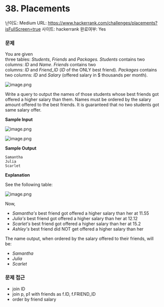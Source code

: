 # 38. Placements

난이도: Medium
URL: https://www.hackerrank.com/challenges/placements?isFullScreen=true
사이트: hackerrank
완료여부: Yes

### 문제

You are given three tables: *Students*, *Friends* and *Packages.* *Students* contains two columns: *ID* and *Name*. *Friends* contains two columns: *ID* and *Friend_ID* (*ID* of the ONLY best friend). *Packages* contains two columns: *ID* and *Salary* (offered salary in $ thousands per month).

![image.png](38%20Placements%20150bdab6415180668ba1f3b0fac9d936/image.png)

Write a query to output the names of those students whose best friends got offered a higher salary than them. Names must be ordered by the salary amount offered to the best friends. It is guaranteed that no two students got same salary offer.

**Sample Input**

![image.png](38%20Placements%20150bdab6415180668ba1f3b0fac9d936/image%201.png)

![image.png](38%20Placements%20150bdab6415180668ba1f3b0fac9d936/image%202.png)

**Sample Output**

```
Samantha
Julia
Scarlet

```

**Explanation**

See the following table:

![image.png](38%20Placements%20150bdab6415180668ba1f3b0fac9d936/image%203.png)

Now,

- *Samantha's* best friend got offered a higher salary than her at 11.55
- *Julia's* best friend got offered a higher salary than her at 12.12
- *Scarlet's* best friend got offered a higher salary than her at 15.2
- *Ashley's* best friend did NOT get offered a higher salary than her

The name output, when ordered by the salary offered to their friends, will be:

- *Samantha*
- *Julia*
- *Scarlet*

### 문제 접근

- join ID
- join p, p1 with friends as f.ID, f.FRIEND_ID
- order by friend salary